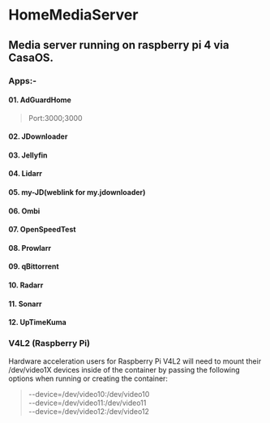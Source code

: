 # HomeMediaServer
## Media server running on raspberry pi 4 via CasaOS.

### Apps:- 
#### 01. AdGuardHome

  > Port:3000;3000

#### 02. JDownloader



#### 03. Jellyfin
#### 04. Lidarr
#### 05. my-JD(weblink for my.jdownloader)
#### 06. Ombi
#### 07. OpenSpeedTest
#### 08. Prowlarr
#### 09. qBittorrent
#### 10. Radarr
#### 11. Sonarr
#### 12. UpTimeKuma

### V4L2 (Raspberry Pi)
Hardware acceleration users for Raspberry Pi V4L2 will need to mount their /dev/video1X devices inside of the container by passing the following options when running or creating the container:  
  >--device=/dev/video10:/dev/video10  
  >--device=/dev/video11:/dev/video11  
  >--device=/dev/video12:/dev/video12  
